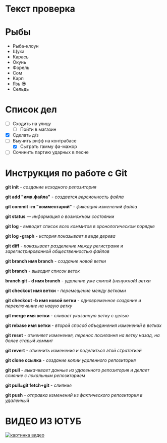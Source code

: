 # Текст проверка

# Рыбы
* Рыба-клоун
* Щука
* Карась
* Окунь
* Форель
* Сом
* Карп
* Язь :sunglasses:
* Сельдь 
# Список дел
* [ ] Сходить на улицу
    * [ ] Пойти в магазин
* [X] Сделать д/з
* [ ] Выучить рифф на контрабасе
    * [X] Сыграть гамму фа-мажор
* [ ] Сочинить партию ударных в песне

# Инструкция по работе с Git
**git init** - *создание исходного репозитория*

**git add "имя.файла"** - *создается версионность файла*

**git commit -m "комментарий"** - *фиксация изменений файла*

**git status** — *информация о возможном состоянии*

**git log** - *выводит список всех коммитов в хронологическом порядке*

**git log -graph** - *история показывает в виде дерева*

**git diff** - *показывает разделение между регистрами и зарегистрированной общественностью файлов*

**git branch имя branch** - *создание новой ветки*

**git branch** - *выводит список веток*

**branch git - d имя branch** - *удаление уже слитой (ненужной) ветки*

**git checkout имя ветки** - *перемещение между ветками*

**git checkout -b имя новой ветки** - *одновременное создание и переключение на новую ветку*

**git merge имя ветки** - *сливает указанную ветку с целью*

**git rebase имя ветки** - *второй способ объединения изменений в ветках*

**git reset** - *отменяет изменения, перенос посилання на ветку назад, на более старый коммит*

**git revert** - *отменить изменения и поделиться этой стратегией*

**git clone ссылка** - *создание копии удаленного репозитория*

**git pull** - *выкачивает данные из удаленного репозитория и делает слияние с локальным репозиторием*

**git pull=git fetch+git** - *слияние*

**git push** - *отправка изменений из фактического репозитория в удаленный*

# ВИДЕО ИЗ ЮТУБ 

[![картинка видео](https://happypik.ru/wp-content/uploads/2019/09/krasivye-cshenki16.jpg)](https://www.youtube.com/watch?v=-EzCkpMWdAY)